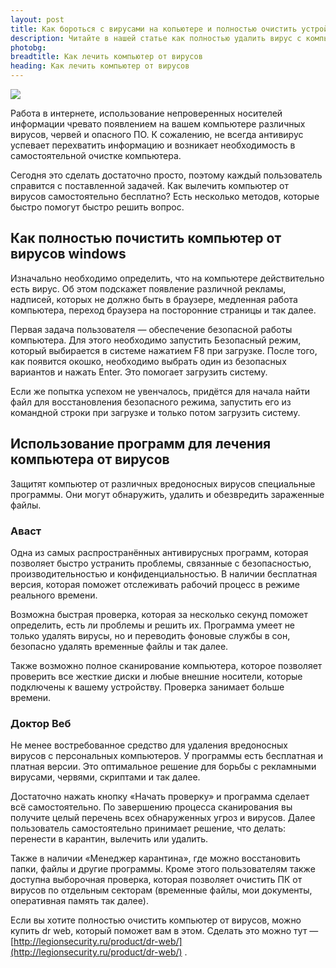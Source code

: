 ```yaml
---
layout: post
title: Как бороться с вирусами на копьютере и полностью очистить устройство
description: Читайте в нашей статье как полностью удалить вирус с компьютера самостоятельно и бесплатно.
photobg: 
breadtitle: Как лечить компьютер от вирусов
heading: Как лечить компьютер от вирусов
---
```


![](https://pochitai.club/images/virus.jpg)

Работа в интернете, использование непроверенных носителей информации чревато появлением на вашем компьютере различных вирусов, червей и опасного ПО. К сожалению, не всегда антивирус успевает перехватить информацию и возникает необходимость в самостоятельной очистке компьютера.

Сегодня это сделать достаточно просто, поэтому каждый пользователь справится с поставленной задачей. Как вылечить компьютер от вирусов самостоятельно бесплатно? Есть несколько методов, которые быстро помогут быстро решить вопрос.

## Как полностью почистить компьютер от вирусов windows

Изначально необходимо определить, что на компьютере действительно есть вирус. Об этом подскажет появление различной рекламы, надписей, которых не должно быть в браузере, медленная работа компьютера, переход браузера на посторонние страницы и так далее.

Первая задача пользователя — обеспечение безопасной работы компьютера. Для этого необходимо запустить Безопасный режим, который выбирается в системе нажатием F8 при загрузке. После того, как появится окошко, необходимо выбрать один из безопасных вариантов и нажать Enter. Это помогает загрузить систему.

Если же попытка успехом не увенчалось, придётся для начала найти файл для восстановления безопасного режима, запустить его из командной строки при загрузке и только потом загрузить систему.

## Использование программ для лечения компьютера от вирусов

Защитят компьютер от различных вредоносных вирусов специальные программы. Они могут обнаружить, удалить и обезвредить зараженные файлы.

### Аваст

Одна из самых распространённых антивирусных программ, которая позволяет быстро устранить проблемы, связанные с безопасностью, производительностью и конфиденциальностью. В наличии бесплатная версия, которая поможет отслеживать рабочий процесс в режиме реального времени.

Возможна быстрая проверка, которая за несколько секунд поможет определить, есть ли проблемы и решить их. Программа умеет не только удалять вирусы, но и переводить фоновые службы в сон, безопасно удалять временные файлы и так далее.

Также возможно полное сканирование компьютера, которое позволяет проверить все жесткие диски и любые внешние носители, которые подключены к вашему устройству. Проверка занимает больше времени.

### Доктор Веб

Не менее востребованное средство для удаления вредоносных вирусов с персональных компьютеров. У программы есть бесплатная и платная версии. Это оптимальное решение для борьбы с рекламными вирусами, червями, скриптами и так далее.

Достаточно нажать кнопку «Начать проверку» и программа сделает всё самостоятельно. По завершению процесса сканирования вы получите целый перечень всех обнаруженных угроз и вирусов. Далее пользователь самостоятельно принимает решение, что делать: перенести в карантин, вылечить или удалить.

Также в наличии «Менеджер карантина», где можно восстановить папки, файлы и другие программы. Кроме этого пользователям также доступна выборочная проверка, которая позволяет очистить ПК от вирусов по отдельным секторам (временные файлы, мои документы, оперативная память так далее).

Если вы хотите полностью очистить компьютер от вирусов, можно купить dr web, который поможет вам в этом. Сделать это можно тут — [http://legionsecurity.ru/product/dr-web/](http://legionsecurity.ru/product/dr-web/) .
